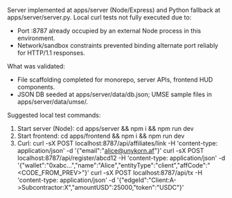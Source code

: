 Server implemented at apps/server (Node/Express) and Python fallback at apps/server/server.py.
Local curl tests not fully executed due to:
- Port :8787 already occupied by an external Node process in this environment.
- Network/sandbox constraints prevented binding alternate port reliably for HTTP/1.1 responses.

What was validated:
- File scaffolding completed for monorepo, server APIs, frontend HUD components.
- JSON DB seeded at apps/server/data/db.json; UMSE sample files in apps/server/data/umse/.

Suggested local test commands:
1) Start server (Node): cd apps/server && npm i && npm run dev
2) Start frontend: cd apps/frontend && npm i && npm run dev
3) Curl:
   curl -sX POST localhost:8787/api/affiliates/link -H 'content-type: application/json' -d '{"email":"alice@unykorn.af"}'
   curl -sX POST localhost:8787/api/register/abcd12 -H 'content-type: application/json' -d '{"wallet":"0xabc...","name":"Alice","entityType":"client","affCode":"<CODE_FROM_PREV>"}'
   curl -sX POST localhost:8787/api/tx -H 'content-type: application/json' -d '{"edgeId":"Client:A->Subcontractor:X","amountUSD":25000,"token":"USDC"}'

